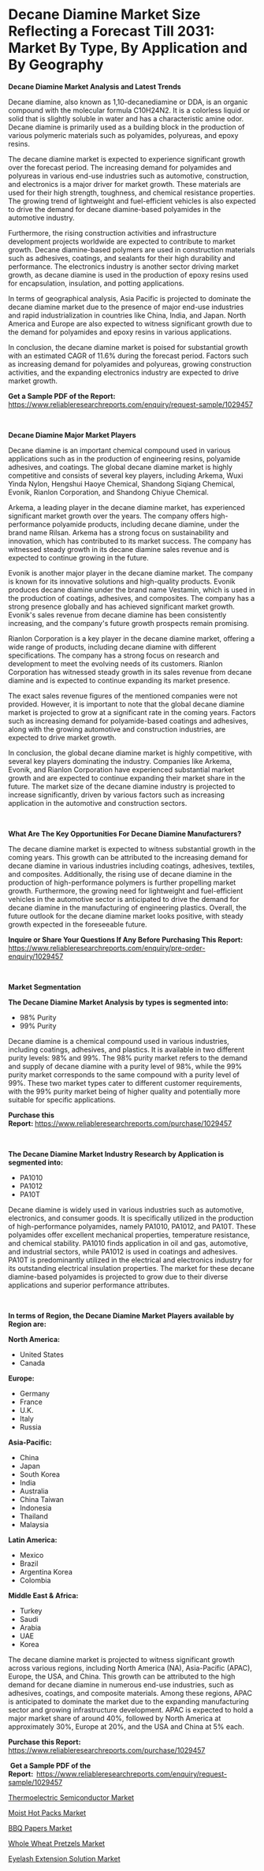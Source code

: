 <p><h1>Decane Diamine Market Size Reflecting a Forecast Till 2031: Market By Type, By Application and By Geography</h1></p><p><strong>Decane Diamine Market Analysis and Latest Trends</strong></p>
<p><p>Decane diamine, also known as 1,10-decanediamine or DDA, is an organic compound with the molecular formula C10H24N2. It is a colorless liquid or solid that is slightly soluble in water and has a characteristic amine odor. Decane diamine is primarily used as a building block in the production of various polymeric materials such as polyamides, polyureas, and epoxy resins.</p><p>The decane diamine market is expected to experience significant growth over the forecast period. The increasing demand for polyamides and polyureas in various end-use industries such as automotive, construction, and electronics is a major driver for market growth. These materials are used for their high strength, toughness, and chemical resistance properties. The growing trend of lightweight and fuel-efficient vehicles is also expected to drive the demand for decane diamine-based polyamides in the automotive industry.</p><p>Furthermore, the rising construction activities and infrastructure development projects worldwide are expected to contribute to market growth. Decane diamine-based polymers are used in construction materials such as adhesives, coatings, and sealants for their high durability and performance. The electronics industry is another sector driving market growth, as decane diamine is used in the production of epoxy resins used for encapsulation, insulation, and potting applications.</p><p>In terms of geographical analysis, Asia Pacific is projected to dominate the decane diamine market due to the presence of major end-use industries and rapid industrialization in countries like China, India, and Japan. North America and Europe are also expected to witness significant growth due to the demand for polyamides and epoxy resins in various applications.</p><p>In conclusion, the decane diamine market is poised for substantial growth with an estimated CAGR of 11.6% during the forecast period. Factors such as increasing demand for polyamides and polyureas, growing construction activities, and the expanding electronics industry are expected to drive market growth.</p></p>
<p><strong>Get a Sample PDF of the Report:&nbsp;</strong> <a href="https://www.reliableresearchreports.com/enquiry/request-sample/1029457">https://www.reliableresearchreports.com/enquiry/request-sample/1029457</a></p>
<p>&nbsp;</p>
<p><strong>Decane Diamine Major Market Players</strong></p>
<p><p>Decane diamine is an important chemical compound used in various applications such as in the production of engineering resins, polyamide adhesives, and coatings. The global decane diamine market is highly competitive and consists of several key players, including Arkema, Wuxi Yinda Nylon, Hengshui Haoye Chemical, Shandong Siqiang Chemical, Evonik, Rianlon Corporation, and Shandong Chiyue Chemical.</p><p>Arkema, a leading player in the decane diamine market, has experienced significant market growth over the years. The company offers high-performance polyamide products, including decane diamine, under the brand name Rilsan. Arkema has a strong focus on sustainability and innovation, which has contributed to its market success. The company has witnessed steady growth in its decane diamine sales revenue and is expected to continue growing in the future.</p><p>Evonik is another major player in the decane diamine market. The company is known for its innovative solutions and high-quality products. Evonik produces decane diamine under the brand name Vestamin, which is used in the production of coatings, adhesives, and composites. The company has a strong presence globally and has achieved significant market growth. Evonik's sales revenue from decane diamine has been consistently increasing, and the company's future growth prospects remain promising.</p><p>Rianlon Corporation is a key player in the decane diamine market, offering a wide range of products, including decane diamine with different specifications. The company has a strong focus on research and development to meet the evolving needs of its customers. Rianlon Corporation has witnessed steady growth in its sales revenue from decane diamine and is expected to continue expanding its market presence.</p><p>The exact sales revenue figures of the mentioned companies were not provided. However, it is important to note that the global decane diamine market is projected to grow at a significant rate in the coming years. Factors such as increasing demand for polyamide-based coatings and adhesives, along with the growing automotive and construction industries, are expected to drive market growth.</p><p>In conclusion, the global decane diamine market is highly competitive, with several key players dominating the industry. Companies like Arkema, Evonik, and Rianlon Corporation have experienced substantial market growth and are expected to continue expanding their market share in the future. The market size of the decane diamine industry is projected to increase significantly, driven by various factors such as increasing application in the automotive and construction sectors.</p></p>
<p>&nbsp;</p>
<p><strong>What Are The Key Opportunities For Decane Diamine Manufacturers?</strong></p>
<p><p>The decane diamine market is expected to witness substantial growth in the coming years. This growth can be attributed to the increasing demand for decane diamine in various industries including coatings, adhesives, textiles, and composites. Additionally, the rising use of decane diamine in the production of high-performance polymers is further propelling market growth. Furthermore, the growing need for lightweight and fuel-efficient vehicles in the automotive sector is anticipated to drive the demand for decane diamine in the manufacturing of engineering plastics. Overall, the future outlook for the decane diamine market looks positive, with steady growth expected in the foreseeable future.</p></p>
<p><strong>Inquire or Share Your Questions If Any Before Purchasing This Report:</strong> <a href="https://www.reliableresearchreports.com/enquiry/pre-order-enquiry/1029457">https://www.reliableresearchreports.com/enquiry/pre-order-enquiry/1029457</a></p>
<p>&nbsp;</p>
<p><strong>Market Segmentation</strong></p>
<p><strong>The Decane Diamine Market Analysis by types is segmented into:</strong></p>
<p><ul><li>98% Purity</li><li>99% Purity</li></ul></p>
<p><p>Decane diamine is a chemical compound used in various industries, including coatings, adhesives, and plastics. It is available in two different purity levels: 98% and 99%. The 98% purity market refers to the demand and supply of decane diamine with a purity level of 98%, while the 99% purity market corresponds to the same compound with a purity level of 99%. These two market types cater to different customer requirements, with the 99% purity market being of higher quality and potentially more suitable for specific applications.</p></p>
<p><strong>Purchase this Report:&nbsp;</strong><a href="https://www.reliableresearchreports.com/purchase/1029457">https://www.reliableresearchreports.com/purchase/1029457</a></p>
<p>&nbsp;</p>
<p><strong>The Decane Diamine Market Industry Research by Application is segmented into:</strong></p>
<p><ul><li>PA1010</li><li>PA1012</li><li>PA10T</li></ul></p>
<p><p>Decane diamine is widely used in various industries such as automotive, electronics, and consumer goods. It is specifically utilized in the production of high-performance polyamides, namely PA1010, PA1012, and PA10T. These polyamides offer excellent mechanical properties, temperature resistance, and chemical stability. PA1010 finds application in oil and gas, automotive, and industrial sectors, while PA1012 is used in coatings and adhesives. PA10T is predominantly utilized in the electrical and electronics industry for its outstanding electrical insulation properties. The market for these decane diamine-based polyamides is projected to grow due to their diverse applications and superior performance attributes.</p></p>
<p>&nbsp;</p>
<p><strong>In terms of Region, the Decane Diamine Market Players available by Region are:</strong></p>
<p>
    <p> <strong> North America: </strong>
        <ul>
            <li>United States</li>
            <li>Canada</li>
        </ul>
        </p> 
    <p> <strong> Europe: </strong>
        <ul>
            <li>Germany</li>
            <li>France</li>
            <li>U.K.</li>
            <li>Italy</li>
            <li>Russia</li>
        </ul>
        </p> 
    <p> <strong> Asia-Pacific: </strong>
        <ul>
            <li>China</li>
            <li>Japan</li>
            <li>South Korea</li>
            <li>India</li>
            <li>Australia</li>
            <li>China Taiwan</li>
            <li>Indonesia</li>
            <li>Thailand</li>
            <li>Malaysia</li>
        </ul>
        </p> 
    <p> <strong> Latin America: </strong>
        <ul>
            <li>Mexico</li>
            <li>Brazil</li>
            <li>Argentina Korea</li>
            <li>Colombia</li>
        </ul>
        </p> 
    <p> <strong> Middle East & Africa: </strong>
        <ul>
            <li>Turkey</li>
            <li>Saudi</li>
            <li>Arabia</li>
            <li>UAE</li>
            <li>Korea</li>
        </ul>
    </p>
    </p>
<p><p>The decane diamine market is projected to witness significant growth across various regions, including North America (NA), Asia-Pacific (APAC), Europe, the USA, and China. This growth can be attributed to the high demand for decane diamine in numerous end-use industries, such as adhesives, coatings, and composite materials. Among these regions, APAC is anticipated to dominate the market due to the expanding manufacturing sector and growing infrastructure development. APAC is expected to hold a major market share of around 40%, followed by North America at approximately 30%, Europe at 20%, and the USA and China at 5% each.</p></p>
<p><strong>Purchase this Report: </strong><a href="https://www.reliableresearchreports.com/purchase/1029457">https://www.reliableresearchreports.com/purchase/1029457</a></p>
<p>&nbsp;<strong>Get a Sample PDF of the Report:&nbsp;&nbsp;</strong><a href="https://www.reliableresearchreports.com/enquiry/request-sample/1029457">https://www.reliableresearchreports.com/enquiry/request-sample/1029457</a></p>
<p><strong></strong></p>
<p><p><a href="https://medium.com/p/24da2c8f9cc7/edit">Thermoelectric Semiconductor Market</a></p><p><a href="https://medium.com/@timothychapman46/moist-hot-packs-market-analysis-and-sze-forecasted-for-period-from-2024-to-2031-10fd3f2cbaea">Moist Hot Packs Market</a></p><p><a href="https://medium.com/@timothychapman46/bbq-papers-market-research-report-its-history-and-forecast-2024-to-2031-109323e8bf85">BBQ Papers Market</a></p><p><a href="https://medium.com/@timothychapman46/whole-wheat-pretzels-market-insights-into-market-cagr-market-trends-and-growth-strategies-d95692f92bb9">Whole Wheat Pretzels Market</a></p><p><a href="https://medium.com/@timothychapman46/eyelash-extension-solution-market-report-reveals-the-latest-trends-and-growth-opportunities-of-this-c066bdec0260">Eyelash Extension Solution Market</a></p></p>